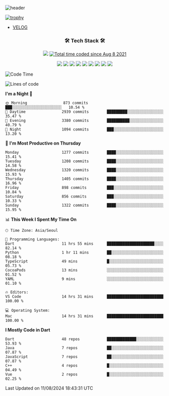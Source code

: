 <!--
**Ohgyuchan/Ohgyuchan** is a ✨ _special_ ✨ repository because its `README.md` (this file) appears on your GitHub profile.

Here are some ideas to get you started:

- 🔭 I’m currently working on ...
- 🌱 I’m currently learning ...
- 👯 I’m looking to collaborate on ...
- 🤔 I’m looking for help with ...
- 💬 Ask me about ...
- 📫 How to reach me: ...
- 😄 Pronouns: ...
- ⚡ Fun fact: ...
-->
![header](https://capsule-render.vercel.app/api?type=soft&color=auto&height=150&section=header&text=Ohgyuchan&fontSize=80&animation=twinkling)

[![trophy](https://github-profile-trophy.vercel.app/?username=Ohgyuchan&column=-1)](https://github.com/ryo-ma/github-profile-trophy)

<!-- ### Hi there 👋 -->
  * [VELOG](https://velog.io/@terman)



<h3 align="center"><b>🛠 Tech Stack 🛠</b></h3>

<p align="center">
<a href="https://hits.seeyoufarm.com"><img src="https://hits.seeyoufarm.com/api/count/incr/badge.svg?url=https%3A%2F%2Fgithub.com%2FOhgyuchan&count_bg=%2379C83D&title_bg=%23555555&icon=&icon_color=%23E7E7E7&title=visitors+%F0%9F%99%8C&edge_flat=false"/></a> <a href="https://wakatime.com/@9d35e6a9-2400-4e9b-b741-9597e6de1373"><img src="https://wakatime.com/badge/user/9d35e6a9-2400-4e9b-b741-9597e6de1373.svg" alt="Total time coded since Aug 8 2021" /></a></p>


<p align="center">
<img src="https://img.shields.io/badge/HTML5-E34F26?style=flat-square&logo=HTML5&logoColor=white"/></a>
<img src="https://img.shields.io/badge/CSS3-1572B6?style=flat-square&logo=CSS3&logoColor=white"/></a>
<img src="https://img.shields.io/badge/JavaScript-F7DF1E?style=flat-square&logo=JavaScript&logoColor=white"/></a>
<!-- <img src="https://img.shields.io/badge/Node.js-339933?style=flat-square&logo=Node.js&logoColor=white"/></a> &nbsp -->
<img src="https://img.shields.io/badge/Android-3DDC84?style=flat-square&logo=Android&logoColor=white"/></a> 
<img src="https://img.shields.io/badge/Flutter-02569B?style=flat-square&logo=Flutter&logoColor=white"></a> 
<img src="https://img.shields.io/badge/Dart-0175C2?style=flat-square&logo=Dart&logoColor=white"></a> 
<!-- <img src="https://img.shields.io/badge/R-0175C2?style=flat-square&logo=R&logoColor=white"></a> &nbsp -->
<!-- <img src="https://img.shields.io/badge/MongoDB-47A248?style=flat-square&logo=MongoDB&logoColor=white"/></a> &nbsp -->
<!-- <img src="https://img.shields.io/badge/MySQL-4479A1?style=flat-square&logo=MySQL&logoColor=white"/></a> &nbsp -->
<img src="https://img.shields.io/badge/c++-00599C?style=flat-square&logo=c%2B%2B&logoColor=white"/></a> 
<img src="https://img.shields.io/badge/python-0175C2?style=flat-square&logo=python&logoColor=white"></a> 
<img src="https://img.shields.io/badge/github-181717?style=flat-square&logo=github&logoColor=white"></a> 
<!-- <img src="https://img.shields.io/badge/unity-FCC624?style=flat-square&logo=unity&logoColor=black"></a>  -->
<!-- <img src="https://img.shields.io/badge/Amazon AWS-232F3E?style=flat-square&logo=Amazon%20AWS&logoColor=white"/></a> &nbsp -->
</p></b>

<!-- <h3 align="center"><b>⚡️ Stats ⚡️</b></h3> -->

<!-- ![Terman's GitHub stats](https://github-readme-stats.vercel.app/api?username=Ohgyuchan&count_private=true&show_icons=true&theme=buefy) -->
  
<!--START_SECTION:waka-->
![Code Time](http://img.shields.io/badge/Code%20Time-2%2C052%20hrs%2045%20mins-blue)

![Lines of code](https://img.shields.io/badge/From%20Hello%20World%20I%27ve%20Written-30.0%20million%20lines%20of%20code-blue)

**I'm a Night 🦉** 

```text
🌞 Morning                873 commits         ███░░░░░░░░░░░░░░░░░░░░░░   10.54 % 
🌆 Daytime                2939 commits        █████████░░░░░░░░░░░░░░░░   35.47 % 
🌃 Evening                3380 commits        ██████████░░░░░░░░░░░░░░░   40.79 % 
🌙 Night                  1094 commits        ███░░░░░░░░░░░░░░░░░░░░░░   13.20 % 
```
📅 **I'm Most Productive on Thursday** 

```text
Monday                   1277 commits        ████░░░░░░░░░░░░░░░░░░░░░   15.41 % 
Tuesday                  1208 commits        ████░░░░░░░░░░░░░░░░░░░░░   14.58 % 
Wednesday                1320 commits        ████░░░░░░░░░░░░░░░░░░░░░   15.93 % 
Thursday                 1405 commits        ████░░░░░░░░░░░░░░░░░░░░░   16.96 % 
Friday                   898 commits         ███░░░░░░░░░░░░░░░░░░░░░░   10.84 % 
Saturday                 856 commits         ███░░░░░░░░░░░░░░░░░░░░░░   10.33 % 
Sunday                   1322 commits        ████░░░░░░░░░░░░░░░░░░░░░   15.95 % 
```


📊 **This Week I Spent My Time On** 

```text
🕑︎ Time Zone: Asia/Seoul

💬 Programming Languages: 
Dart                     11 hrs 55 mins      █████████████████████░░░░   82.14 % 
Python                   1 hr 11 mins        ██░░░░░░░░░░░░░░░░░░░░░░░   08.18 % 
TypeScript               49 mins             █░░░░░░░░░░░░░░░░░░░░░░░░   05.73 % 
CocoaPods                13 mins             ░░░░░░░░░░░░░░░░░░░░░░░░░   01.52 % 
YAML                     9 mins              ░░░░░░░░░░░░░░░░░░░░░░░░░   01.10 % 

🔥 Editors: 
VS Code                  14 hrs 31 mins      █████████████████████████   100.00 % 

💻 Operating System: 
Mac                      14 hrs 31 mins      █████████████████████████   100.00 % 
```

**I Mostly Code in Dart** 

```text
Dart                     48 repos            █████████████░░░░░░░░░░░░   53.93 % 
Java                     7 repos             ██░░░░░░░░░░░░░░░░░░░░░░░   07.87 % 
JavaScript               7 repos             ██░░░░░░░░░░░░░░░░░░░░░░░   07.87 % 
C++                      4 repos             █░░░░░░░░░░░░░░░░░░░░░░░░   04.49 % 
Vue                      2 repos             █░░░░░░░░░░░░░░░░░░░░░░░░   02.25 % 
```




 Last Updated on 11/08/2024 18:43:31 UTC
<!--END_SECTION:waka-->
